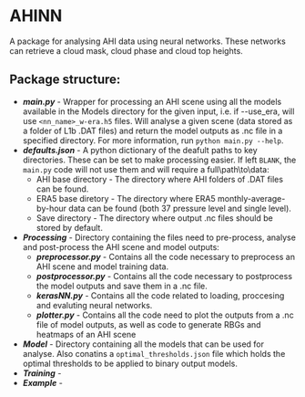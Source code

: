 # AHINN
A package for analysing AHI data using neural networks. These networks can retrieve a cloud mask, cloud phase and cloud top heights.

## Package structure:
* ***main.py*** - Wrapper for processing an AHI scene using all the models available in the Models directory for the given input, i.e. if --use_era, will use `<nn_name>_w-era.h5` files. Will analyse a given scene (data stored as a folder of L1b .DAT files) and return the model outputs as .nc file in a specified directory. For more information, run `python main.py --help`.
* ***defaults.json*** - A python dictionary of the deafult paths to key directories. These can be set to make processing easier. If left `BLANK`, the `main.py` code will not use them and will require a full\path\to\data:
  * AHI base directory - The directory where AHI folders of .DAT files can be found.
  * ERA5 base diretory - The directory where ERA5 monthly-average-by-hour data can be found (both 37 pressure level and single level).
  * Save directory - The directory where output .nc files should be stored by default.
* ***Processing*** - Directory containing the files need to pre-process, analyse and post-process the AHI scene and model outputs:
  * ***preprocessor.py*** - Contains all the code necessary to preprocess an AHI scene and model training data.
  * ***postprocessor.py*** - Contains all the code necessary to postprocess the model outputs and save them in a .nc file.
  * ***kerasNN.py*** - Contains all the code related to loading, proccesing and evaluting neural networks.
  * ***plotter.py*** - Contains all the code need to plot the outputs from a .nc file of model outputs, as well as code to generate RBGs and heatmaps of an AHI scene
* ***Model*** - Directory containing all the models that can be used for analyse. Also conatins a `optimal_thresholds.json` file which holds the optimal thresholds to be applied to binary output models.
* ***Training*** - 
* ***Example*** -
